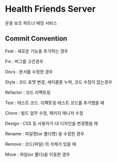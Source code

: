 # Health Friends Server

운동 보조 파트너 매칭 서비스

## Commit Convention

Feat : 새로운 기능을 추가하는 경우

Fix : 버그를 고친경우

Docs : 문서를 수정한 경우

Style : 코드 포맷 변경, 세미콜론 누락, 코드 수정이 없는경우

Refactor : 코드 리펙토링

Test : 테스트 코드. 리펙토링 테스트 코드를 추가했을 때

Chore : 빌드 업무 수정, 패키지 매니저 수정

Design : CSS 등 사용자가 UI 디자인을 변경했을 때

Rename : 파일명(or 폴더명) 을 수정한 경우

Remove : 코드(파일) 의 삭제가 있을 때

Move : 파일(or 폴더)을 이동한 경우
